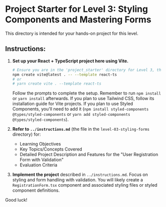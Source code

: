 # Project Starter for Level 3: Styling Components and Mastering Forms

This directory is intended for your hands-on project for this level.

## Instructions:

1.  **Set up your React + TypeScript project here using Vite.**
    ```bash
    # Ensure you are in the 'project_starter' directory for Level 3, then run:
    npm create vite@latest . -- --template react-ts
    # or
    # yarn create vite . --template react-ts
    ```
    Follow the prompts to complete the setup. Remember to run `npm install` or `yarn install` afterwards.
    If you plan to use Tailwind CSS, follow its installation guide for Vite projects.
    If you plan to use Styled Components, you'll need to add it (`npm install styled-components @types/styled-components` or `yarn add styled-components @types/styled-components`).

2.  **Refer to `../instructions.md`** (the file in the `level-03-styling-forms` directory) for:
    *   Learning Objectives
    *   Key Topics/Concepts Covered
    *   Detailed Project Description and Features for the "User Registration Form with Validation"
    *   Evaluation Criteria

3.  **Implement the project** described in `../instructions.md`. Focus on styling and form handling with validation.
    You will likely create a `RegistrationForm.tsx` component and associated styling files or styled component definitions.

Good luck! 